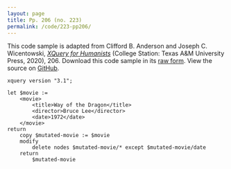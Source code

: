 ```yaml
---
layout: page
title: Pp. 206 (no. 223)
permalink: /code/223-pp206/
---
```


This code sample is adapted from Clifford B. Anderson and Joseph C. Wicentowski, 
[_XQuery for Humanists_](/) (College Station: Texas A&M University Press, 2020), 206. 
Download this code sample in its [raw form](/code/223-pp206/223-pp206.xq).
View the source on [GitHub](https://github.com/coding4humanists/xquery4humanists/blob/master/code/223-pp206/223-pp206.xq).

```xquery
xquery version "3.1";

let $movie :=
    <movie>
        <title>Way of the Dragon</title>
        <director>Bruce Lee</director>
        <date>1972</date>
    </movie>
return
    copy $mutated-movie := $movie
    modify
        delete nodes $mutated-movie/* except $mutated-movie/date
    return
        $mutated-movie
```  
